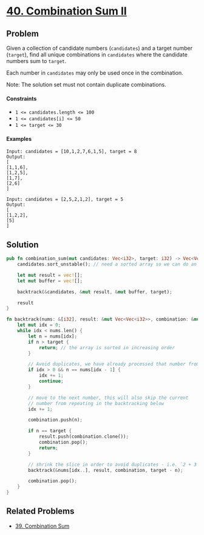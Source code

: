 # [40. Combination Sum II](https://leetcode.com/problems/combination-sum-ii/)

## Problem

Given a collection of candidate numbers (`candidates`) and a target
number (`target`), find all unique combinations in `candidates` where the
candidate numbers sum to `target`.

Each number in `candidates` may only be used once in the combination.

Note: The solution set must not contain duplicate combinations.

#### Constraints

* `1 <= candidates.length <= 100`
* `1 <= candidates[i] <= 50`
* `1 <= target <= 30`

#### Examples

```text
Input: candidates = [10,1,2,7,6,1,5], target = 8
Output: 
[
[1,1,6],
[1,2,5],
[1,7],
[2,6]
]
```

```text
Input: candidates = [2,5,2,1,2], target = 5
Output: 
[
[1,2,2],
[5]
]
```

## Solution

```rust
pub fn combination_sum(mut candidates: Vec<i32>, target: i32) -> Vec<Vec<i32>> {
    candidates.sort_unstable(); // need a sorted array so we can do an early exit later

    let mut result = vec![];
    let mut buffer = vec![];

    backtrack(&candidates, &mut result, &mut buffer, target);

    result
}

fn backtrack(nums: &[i32], result: &mut Vec<Vec<i32>>, combination: &mut Vec<i32>, target: i32) {
    let mut idx = 0;
    while idx < nums.len() {
        let n = nums[idx];
        if n > target {
            return; // the array is sorted in increasing order
        }

        // Avoid duplicates, we have already processed that number from the backtracking bellow
        if idx > 0 && n == nums[idx - 1] {
            idx += 1;
            continue;
        }

        // move to the next number, this will also skip the current
        // number from repeating in the backtracking below
        idx += 1;

        combination.push(n);

        if n == target {
            result.push(combination.clone());
            combination.pop();
            return;
        }

        // shrink the slice in order to avoid duplicates - i.e. `2 + 3 == 3 + 2`
        backtrack(&nums[idx..], result, combination, target - n);

        combination.pop();
    }
}
```

## Related Problems

* [39. Combination Sum](39%20-%20Combination%20Sum.md)

